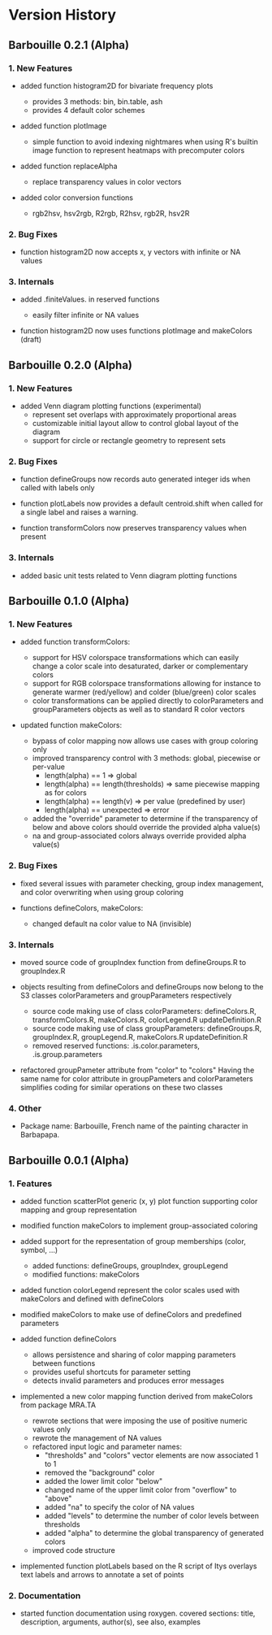 Version History
================================================================================

## Barbouille 0.2.1 (Alpha) ##

### 1. New Features ###

* added function histogram2D for bivariate frequency plots
  + provides 3 methods: bin, bin.table, ash
  + provides 4 default color schemes

* added function plotImage
    + simple function to avoid indexing nightmares when using R's builtin
      image function to represent heatmaps with precomputer colors

* added function replaceAlpha
    + replace transparency values in color vectors

* added color conversion functions
    + rgb2hsv, hsv2rgb, R2rgb, R2hsv, rgb2R, hsv2R

### 2. Bug Fixes ###

* function histogram2D now accepts x, y vectors with infinite or NA values

### 3. Internals ###

* added .finiteValues. in reserved functions
    + easily filter infinite or NA values

* function histogram2D now uses functions plotImage and makeColors (draft)

## Barbouille 0.2.0 (Alpha) ##

### 1. New Features ###

* added Venn diagram plotting functions (experimental)
    + represent set overlaps with approximately proportional areas
    + customizable initial layout allow to control global layout of the diagram
    + support for circle or rectangle geometry to represent sets

### 2. Bug Fixes ###

* function defineGroups now records auto generated integer ids when called with
  labels only

* function plotLabels now provides a default centroid.shift when called for a
  single label and raises a warning.

* function transformColors now preserves transparency values when present

### 3. Internals ###

* added basic unit tests related to Venn diagram plotting functions 

## Barbouille 0.1.0 (Alpha) ##

### 1. New Features ###

* added function transformColors:
    + support for HSV colorspace transformations which can easily change a color
      scale into desaturated, darker or complementary colors
    + support for RGB colorspace transformations allowing for instance to generate
      warmer (red/yellow) and colder (blue/green) color scales
    + color transformations can be applied directly to colorParameters and
      groupParameters objects as well as to standard R color vectors

* updated function makeColors:
    + bypass of color mapping now allows use cases with group coloring only
    + improved transparency control with 3 methods: global, piecewise or per-value
        - length(alpha) == 1                  => global
        - length(alpha) == length(thresholds) => same piecewise mapping as for colors
        - length(alpha) == length(v)          => per value (predefined by user)
        - length(alpha) == unexpected         => error
    + added the "override" parameter to determine if the transparency of
      below and above colors should override the provided alpha value(s)
    + na and group-associated colors always override provided alpha value(s)

### 2. Bug Fixes ###

* fixed several issues with parameter checking, group index management,
   and color overwriting when using group coloring

* functions defineColors, makeColors:
    + changed default na color value to NA (invisible)

### 3. Internals ###

* moved source code of groupIndex function from defineGroups.R to groupIndex.R

* objects resulting from defineColors and defineGroups now belong
     to the S3 classes colorParameters and groupParameters respectively
    + source code making use of class colorParameters:
      defineColors.R, transformColors.R,  makeColors.R, colorLegend.R
      updateDefinition.R
    + source code making use of class groupParameters:
      defineGroups.R, groupIndex.R, groupLegend.R, makeColors.R
      updateDefinition.R
    + removed reserved functions: .is.color.parameters, .is.group.parameters

* refactored groupPameter attribute from "color" to "colors"
   Having the same name for color attribute in groupPameters and
   colorParameters simplifies coding for similar operations on these
   two classes

### 4. Other ###

* Package name:
  Barbouille, French name of the painting character in Barbapapa.

## Barbouille 0.0.1 (Alpha) ##

### 1. Features ###

* added function scatterPlot
  generic (x, y) plot function supporting color mapping and group representation

* modified function makeColors to implement group-associated coloring

* added support for the representation of group memberships (color, symbol, ...)
    + added functions:
      defineGroups, groupIndex, groupLegend
    + modified functions:
      makeColors

* added function colorLegend
  represent the color scales used with makeColors and defined with defineColors

* modified makeColors to make use of defineColors and predefined parameters

* added function defineColors
    + allows persistence and sharing of color mapping parameters between functions
    + provides useful shortcuts for parameter setting
    + detects invalid parameters and produces error messages

* implemented a new color mapping function derived from makeColors from
  package MRA.TA
    + rewrote sections that were imposing the use of positive numeric values only
    + rewrote the management of NA values
    + refactored input logic and parameter names:
        - "thresholds" and "colors" vector elements are now associated 1 to 1
        - removed the "background" color
        - added the lower limit color "below"
        - changed name of the upper limit color from "overflow" to "above"
        - added "na" to specify the color of NA values
        - added "levels" to determine the number of color levels between thresholds
        - added "alpha" to determine the global transparency of generated colors
    + improved code structure

* implemented function plotLabels based on the R script of Itys
  overlays text labels and arrows to annotate a set of points

### 2. Documentation ###

* started function documentation using roxygen.
  covered sections: title, description, arguments, author(s), see also, examples

